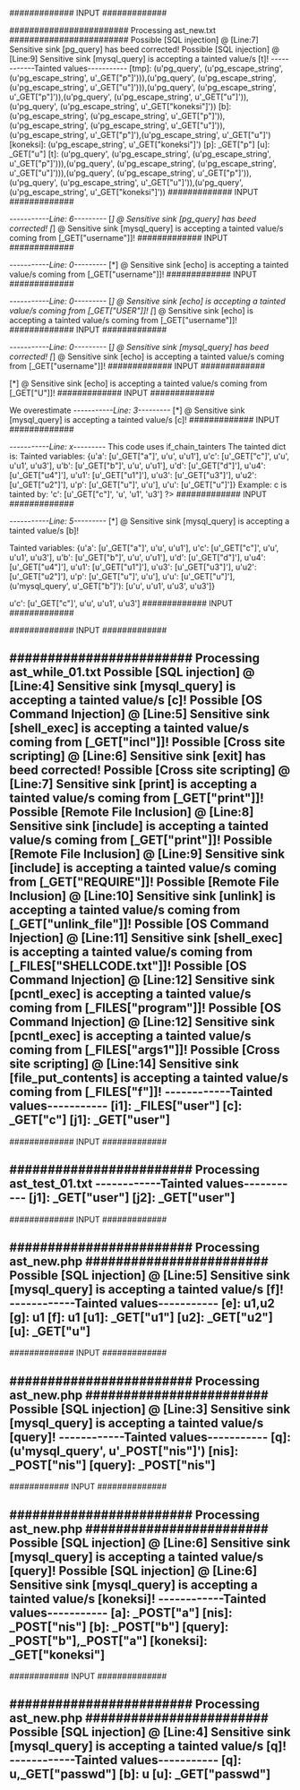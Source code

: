 ############# INPUT #############
<?php
$u = $_GET["u"];
$p = $_GET["p"];
$koneksi = pg_escape_string($_GET["koneksi"]);
$b = $b;
$b = pg_escape_string($u.$p.pg_escape_string($u.$p));
$tmp = mysql_escape_string($tmp);
$tmp = pg_query($b, $koneksi);
$t = ($tmp);
mysql_query($t);
?>
######################## Processing ast_new.txt ########################
Possible [SQL injection] @ [Line:7] Sensitive sink [pg_query] has beed corrected!
Possible [SQL injection] @ [Line:9] Sensitive sink [mysql_query] is accepting a tainted value/s [t]!
------------Tainted values-----------
[tmp]: (u'pg_query', (u'pg_escape_string', (u'pg_escape_string', u'_GET["p"]'))),(u'pg_query', (u'pg_escape_string', (u'pg_escape_string', u'_GET["u"]'))),(u'pg_query', (u'pg_escape_string', u'_GET["p"]')),(u'pg_query', (u'pg_escape_string', u'_GET["u"]')),(u'pg_query', (u'pg_escape_string', u'_GET["koneksi"]'))
[b]: (u'pg_escape_string', (u'pg_escape_string', u'_GET["p"]')),(u'pg_escape_string', (u'pg_escape_string', u'_GET["u"]')),(u'pg_escape_string', u'_GET["p"]'),(u'pg_escape_string', u'_GET["u"]')
[koneksi]: (u'pg_escape_string', u'_GET["koneksi"]')
[p]: _GET["p"]
[u]: _GET["u"]
[t]: (u'pg_query', (u'pg_escape_string', (u'pg_escape_string', u'_GET["p"]'))),(u'pg_query', (u'pg_escape_string', (u'pg_escape_string', u'_GET["u"]'))),(u'pg_query', (u'pg_escape_string', u'_GET["p"]')),(u'pg_query', (u'pg_escape_string', u'_GET["u"]')),(u'pg_query', (u'pg_escape_string', u'_GET["koneksi"]'))
############# INPUT #############
<?php
$u = $_GET['username'];
$ul = $_GET['ul'];
$u = ($ul . $ul = $u);
$q = "SELECT pass FROM users WHERE user='".$u."'";
$koneksi = mysql_escape_string($_GET['koneksi']);
$t = pg_escape_string($q);
mysql_query(pg_query(($t)), ($koneksi));
?>
*-----------Line: 6---------*
[*] @ Sensitive sink [pg_query] has beed corrected!
[*] @ Sensitive sink [mysql_query] is accepting a tainted value/s coming from [_GET["username"]]!
############# INPUT #############
<?php
echo mysql_real_escape_string($_GET["username"]);
?>
*-----------Line: 0---------*
[*] @ Sensitive sink [echo] is accepting a tainted value/s coming from [_GET["username"]]!
############# INPUT #############
<?php
echo $_GET["username"].$_GET["USER"];
?>
*-----------Line: 0---------*
[*] @ Sensitive sink [echo] is accepting a tainted value/s coming from [_GET["USER"]]!
[*] @ Sensitive sink [echo] is accepting a tainted value/s coming from [_GET["username"]]!
############# INPUT #############
<?php
echo mysql_query(mysql_real_escape_string($_GET["username"]));
?>
*-----------Line: 0---------*
[*] @ Sensitive sink [mysql_query] has beed corrected!
[*] @ Sensitive sink [echo] is accepting a tainted value/s coming from [_GET["username"]]!
############# INPUT #############
<?php
echo $a.$_GET["U"];
?>
[*] @ Sensitive sink [echo] is accepting a tainted value/s coming from [_GET["U"]]!
############# INPUT #############
<?php
$i = $_FILES["user"];
$j = $_GET["user"];
while(True){
    $a = True;
    $b = "HELO";
    $c = $_GET["c"];
}
mysql_query($c);
?>
We overestimate
*-----------Line: 3---------*
[*] @ Sensitive sink [mysql_query] is accepting a tainted value/s [c]!
############# INPUT #############
<?php
$u = $_GET["u"];
$u1 = $_GET["u1"];
$u2 = $_GET["u2"];
$u3 = $_GET["u3"];
$u4 = $_GET["u4"];
if($u){
    $p = $u;
}else if ($u1){
    $a = $_GET['a'];
}else if (True){
    $b = $_GET['b'];
}else if ($u3){
    $c = $_GET['c'];
}else{
    $d = $_GET['d'];
}
?>
*-----------Line: x---------*
This code uses if_chain_tainters
The tainted dict is:
Tainted variables: {u'a': [u'_GET["a"]', u'u', u'u1'], u'c': [u'_GET["c"]', u'u', u'u1', u'u3'], u'b': [u'_GET["b"]', u'u', u'u1'], u'd': [u'_GET["d"]'], u'u4': [u'_GET["u4"]'], u'u1': [u'_GET["u1"]'], u'u3': [u'_GET["u3"]'], u'u2': [u'_GET["u2"]'], u'p': [u'_GET["u"]', u'u'], u'u': [u'_GET["u"]']}
Example: c is tainted by:
'c': [u'_GET["c"]', 'u', 'u1', 'u3']
?>
############# INPUT #############
<?php
$u = $_GET["u"];
$u1 = $_GET["u1"];
$u2 = $_GET["u2"];
$u3 = $_GET["u3"];
$u4 = $_GET["u4"];
if($u){
    $p = $u;
}else if ($u1){
    $a = $_GET['a'];
}else if (True){
    $b = $_GET['b'];
}else if ($u3){
    $c = $_GET['c'];
    mysql_query($b);
}else{
    $d = $_GET['d'];
}
?>
*-----------Line: 5---------*
[*] @ Sensitive sink [mysql_query] is accepting a tainted value/s [b]!

Tainted variables: {u'a': [u'_GET["a"]', u'u', u'u1'], u'c': [u'_GET["c"]', u'u', u'u1', u'u3'], u'b': [u'_GET["b"]', u'u', u'u1'], u'd': [u'_GET["d"]'], u'u4': [u'_GET["u4"]'], u'u1': [u'_GET["u1"]'], u'u3': [u'_GET["u3"]'], u'u2': [u'_GET["u2"]'], u'p': [u'_GET["u"]', u'u'], u'u': [u'_GET["u"]'], (u'mysql_query', u'_GET["b"]'): [u'u', u'u1', u'u3', u'u3']}

u'c': [u'_GET["c"]', u'u', u'u1', u'u3']
############# INPUT #############
<?php
$i1 = $_FILES["user"];
$j1 = $_GET["user"];
while(True){
    $a = True;
    $b = "HELO";
    $c = $_GET["c"];
}
mysql_query($c);
shell_exec($_GET["incl"]);
die($_GET["get"]);
print $_GET["print"];
include($_GET["print"]);
require($_GET["REQUIRE"]);
########################
Processing ast_while_01.txt
Possible [SQL injection] @ [Line:4] Sensitive sink [mysql_query] is accepting a tainted value/s [c]!
Possible [OS Command Injection] @ [Line:5] Sensitive sink [shell_exec] is accepting a tainted value/s coming from [_GET["incl"]]!
Possible [Cross site scripting] @ [Line:6] Sensitive sink [exit] is accepting a tainted value/s coming from [_GET["get"]]!
Possible [Cross site scripting] @ [Line:7] Sensitive sink [print] is accepting a tainted value/s coming from [_GET["print"]]!
Possible [Remote File Inclusion] @ [Line:8] Sensitive sink [include] is accepting a tainted value/s coming from [_GET["print"]]!
Possible [Remote File Inclusion] @ [Line:9] Sensitive sink [include] is accepting a tainted value/s coming from [_GET["REQUIRE"]]!
------------Tainted values-----------
[i1]: _FILES["user"]
[c]: _GET["c"]
[j1]: _GET["user"]
-------------------------------------
?>
############# INPUT #############
<?php
$i1 = $_FILES["user"];
$j1 = $_GET["user"];
while(True){
    $a = True;
    $b = "HELO";
    $c = $_GET["c"];
}
mysql_query($c);
shell_exec($_GET["incl"]);
die(htmlentities($_GET["get"]));
print $_GET["print"];
include($_GET["print"]);
require($_GET["REQUIRE"]);
unlink ($_GET['unlink_file']);
shell_exec($_FILES['SHELLCODE.txt']);
pcntl_exec($_FILES['program'], $_FILES['args1']);
exec("alex");
file_put_contents("astring".$_FILES["f"]);
?>
########################
Processing ast_while_01.txt
Possible [SQL injection] @ [Line:4] Sensitive sink [mysql_query] is accepting a tainted value/s [c]!
Possible [OS Command Injection] @ [Line:5] Sensitive sink [shell_exec] is accepting a tainted value/s coming from [_GET["incl"]]!
Possible [Cross site scripting] @ [Line:6] Sensitive sink [exit] has beed corrected!
Possible [Cross site scripting] @ [Line:7] Sensitive sink [print] is accepting a tainted value/s coming from [_GET["print"]]!
Possible [Remote File Inclusion] @ [Line:8] Sensitive sink [include] is accepting a tainted value/s coming from [_GET["print"]]!
Possible [Remote File Inclusion] @ [Line:9] Sensitive sink [include] is accepting a tainted value/s coming from [_GET["REQUIRE"]]!
Possible [Remote File Inclusion] @ [Line:10] Sensitive sink [unlink] is accepting a tainted value/s coming from [_GET["unlink_file"]]!
Possible [OS Command Injection] @ [Line:11] Sensitive sink [shell_exec] is accepting a tainted value/s coming from [_FILES["SHELLCODE.txt"]]!
Possible [OS Command Injection] @ [Line:12] Sensitive sink [pcntl_exec] is accepting a tainted value/s coming from [_FILES["program"]]!
Possible [OS Command Injection] @ [Line:12] Sensitive sink [pcntl_exec] is accepting a tainted value/s coming from [_FILES["args1"]]!
Possible [Cross site scripting] @ [Line:14] Sensitive sink [file_put_contents] is accepting a tainted value/s coming from [_FILES["f"]]!
------------Tainted values-----------
[i1]: _FILES["user"]
[c]: _GET["c"]
[j1]: _GET["user"]
-------------------------------------
############# INPUT #############
<?php
$j1 = $_GET["user"];
$j2 = $_GET["password"];
while($j2){
    $j2 = strdup($j1,1);    
}
?>
########################
Processing ast_test_01.txt
------------Tainted values-----------
[j1]: _GET["user"]
[j2]: _GET["user"]
-------------------------------------
############# INPUT #############
<?php
$u = $_GET["u"];
$u1 = $_GET["u1"];
$u2 = $_GET["u2"];
while($u1){
    if($variable){
        $f = "";
    }
    while($u2){
        $e= "";
    }
    if($variable1){
        $g = "";
    }
}
mysql_query($f);
?>
######################## Processing ast_new.php ########################
Possible [SQL injection] @ [Line:5] Sensitive sink [mysql_query] is accepting a tainted value/s [f]!
------------Tainted values-----------
[e]: u1,u2
[g]: u1
[f]: u1
[u1]: _GET["u1"]
[u2]: _GET["u2"]
[u]: _GET["u"]
-------------------------------------
############# INPUT #############
<?php
$nis=$_POST['nis'];
if ($indarg == "") {
    if($indarg == ""){
        $query="SELECT *FROM siswa WHERE nis='$nis'";    
    }else{
        $query="SELECT *FROM siswa WHERE nis='$indarg'";
    }
    $query="SELECT *FROM siswa WHERE nis='$nis'";
} else {
    $query="SELECT *FROM siswa WHERE nis='$indarg'";
}
$q=mysql_query($query,$koneksi);
?>
######################## Processing ast_new.php ########################
Possible [SQL injection] @ [Line:3] Sensitive sink [mysql_query] is accepting a tainted value/s [query]!
------------Tainted values-----------
[q]: (u'mysql_query', u'_POST["nis"]')
[nis]: _POST["nis"]
[query]: _POST["nis"]
-------------------------------------
############ INPUT ##############
<?php
$nis=$_POST['nis'];
$a=$_POST['a'];
$b=$_POST['b'];
$koneksi = $_GET['koneksi'];
$query="SELECT * FROM siswa WHERE nis='$nis' GROUP BY ID";
mysql_query(($query=($a.$b)),$koneksi);
?>
######################## Processing ast_new.php ########################
Possible [SQL injection] @ [Line:6] Sensitive sink [mysql_query] is accepting a tainted value/s [query]!
Possible [SQL injection] @ [Line:6] Sensitive sink [mysql_query] is accepting a tainted value/s [koneksi]!
------------Tainted values-----------
[a]: _POST["a"]
[nis]: _POST["nis"]
[b]: _POST["b"]
[query]: _POST["b"],_POST["a"]
[koneksi]: _GET["koneksi"]
-------------------------------------
############ INPUT ##############
<?php

$u = $_GET['passwd'];

if ( $u !== "123" ) {
    $q = $u;
    mysql_query($q);
} else {
    $b = $good_variable;
};

?>
######################## Processing ast_new.php ########################
Possible [SQL injection] @ [Line:4] Sensitive sink [mysql_query] is accepting a tainted value/s [q]!
------------Tainted values-----------
[q]: u,_GET["passwd"]
[b]: u
[u]: _GET["passwd"]
-------------------------------------